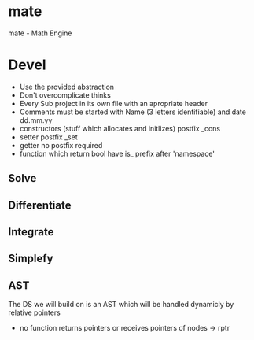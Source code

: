 # mate
mate - Math Engine

# Devel

- Use the provided abstraction
- Don't overcomplicate thinks
- Every Sub project in its own file with an apropriate header
- Comments must be started with Name (3 letters identifiable) and date dd.mm.yy
- constructors (stuff which allocates and initlizes) postfix \_cons
- setter postfix \_set
- getter no postfix required
- function which return bool have is_ prefix after 'namespace'

## Solve

## Differentiate

## Integrate

## Simplefy

## AST

The DS we will build on is an AST which will be handled dynamicly by relative pointers
- no function returns pointers or receives pointers of nodes -> rptr
